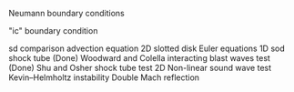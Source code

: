 Neumann boundary conditions

"ic" boundary condition

sd comparison
    advection equation
        2D
            slotted disk
    Euler equations
        1D
            sod shock tube (Done)
            Woodward and Colella interacting blast waves test (Done)
            Shu and Osher shock tube test
        2D
            Non-linear sound wave test
            Kevin–Helmholtz instability
            Double Mach reflection
